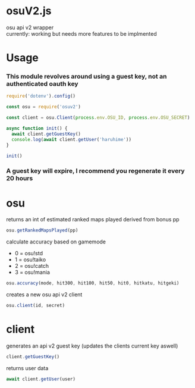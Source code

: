 # osuV2.js
osu api v2 wrapper  
currently: working but needs more features to be implmented
  
# Usage    
### This module revolves around using a guest key, not an authenticated oauth key

```js
require('dotenv').config()

const osu = require('osuv2')

const client = osu.Client(process.env.OSU_ID, process.env.OSU_SECRET)

async function init() {
  await client.getGuestKey()
  console.log(await client.getUser('haruhime'))
}

init()
```
    
 ### A guest key will expire, I recommend you regenerate it every 20 hours

# osu

returns an int of estimated ranked maps played derived from bonus pp  
```js
osu.getRankedMapsPlayed(pp)
```
  
calculate accuracy based on gamemode  
- 0 = osu!std
- 1 = osu!taiko
- 2 = osu!catch
- 3 = osu!mania  
```js
osu.accuracy(mode, hit300, hit100, hit50, hit0, hitkatu, hitgeki)
```  
  
creates a new osu api v2 client  
```js
osu.client(id, secret)
```

# client  
generates an api v2 guest key (updates the clients current key aswell)  
```js
client.getGuestKey()
```  
  
returns user data
```js
await client.getUser(user)
```
